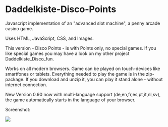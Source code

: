 # Daddelkiste-Disco-Points

Javascript implementation of an "advanced slot machine", a penny arcade casino game.

Uses HTML, JavaScript, CSS, and Images.

This version - Disco Points - is with Points only, no special games. 
If you like special games you may have a look on my other project Daddelkiste_Disco_fun.


Works on all modern browsers. Game can be played on touch-devices like smartfones or tablets. Everything needed to play the game is in the zip-package. If you download and unzip it, you can play it stand alone - without internet connection.

New Version 0.90 now with multi-language support (de,en,fr,es,pt,it,nl,sv), the game automatically starts in the language of your browser.


Screenshot:

<img src="https://github.com/RainerWessOS/Daddelkiste-Disco-Points/blob/master/Screenshot_Game_en.png" />
